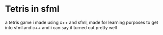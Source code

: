 # Tetris in sfml
a tetris game i made using c++ and sfml,
made for learning purposes to get into sfml and c++
and i can say it turned out pretty well
